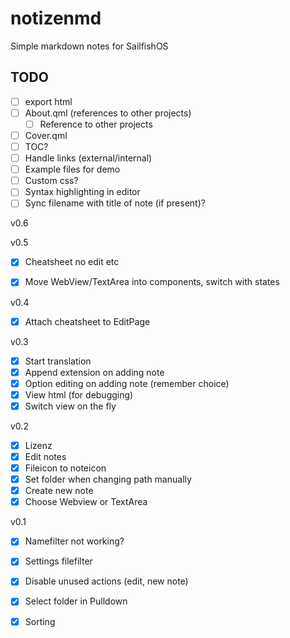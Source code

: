 # notizenmd
Simple markdown notes for SailfishOS

## TODO

- [ ] export html
- [ ] About.qml (references to other projects)
    - [ ] Reference to other projects
- [ ] Cover.qml
- [ ] TOC?
- [ ] Handle links (external/internal)
- [ ] Example files for demo
- [ ] Custom css?
- [ ] Syntax highlighting in editor
- [ ] Sync filename with title of note (if present)?

v0.6


v0.5
- [x] Cheatsheet no edit etc
- [x] Move WebView/TextArea into components, switch with states


v0.4
- [x] Attach cheatsheet to EditPage

v0.3
- [x] Start translation
- [x] Append extension on adding note
- [x] Option editing on adding note (remember choice)
- [x] View html (for debugging)
- [x] Switch view on the fly

v0.2
- [x] Lizenz
- [x] Edit notes
- [x] Fileicon to noteicon
- [x] Set folder when changing path manually
- [x] Create new note
- [x] Choose Webview or TextArea

v0.1

- [x] Namefilter not working?
- [x] Settings filefilter
- [x] Disable unused actions (edit, new note)
- [x] Select folder in Pulldown
- [x] Sorting

